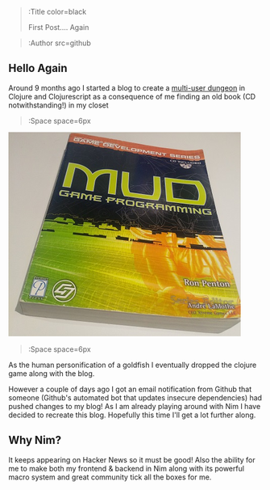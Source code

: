 > :Title color=black
>
> First Post.... Again

> :Author src=github

Hello Again
-----------
Around 9 months ago I started a blog to create a [multi-user dungeon](https://en.wikipedia.org/wiki/MUD) in Clojure and Clojurescript as a consequence of me
finding an old book (CD notwithstanding!) in my closet

> :Space space=6px

![Book](/img/mud-book.jpg)

> :Space space=6px

As the human personification of a goldfish I eventually dropped the clojure game along with the blog. 

However a couple of days ago I got an email notification from Github that someone (Github's automated bot that updates insecure dependencies)
had pushed changes to my blog! As I am already playing around with Nim I have decided to recreate this blog. Hopefully this time I'll get a lot further along.

Why Nim?
------------
It keeps appearing on Hacker News so it must be good! Also the ability for me to make both my frontend & backend in Nim along with its powerful macro system and great community tick all the boxes for me.